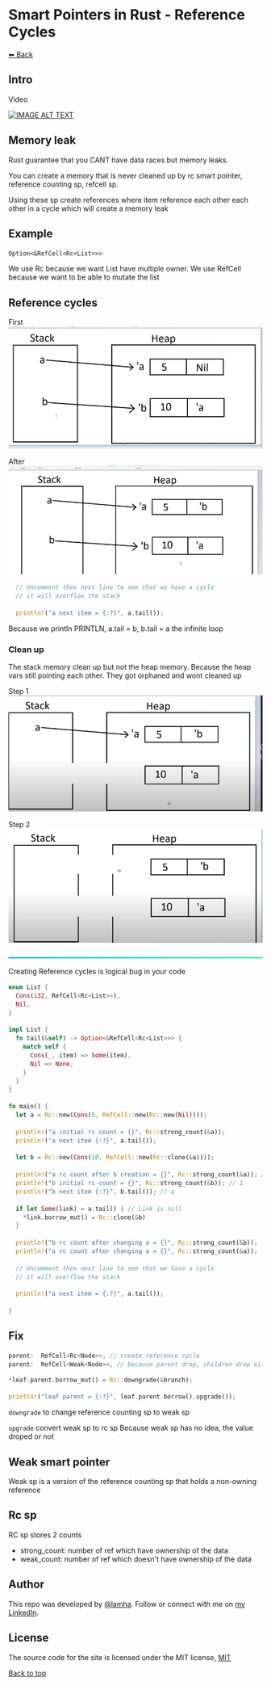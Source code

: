 # Smart Pointers in Rust - Reference Cycles

[⬅ Back](../README.md)

## Intro 
Video 

<div>
  <a href="https://www.youtube.com/watch?v=pIVZRDFAUyc"><img src="https://img.youtube.com/vi/pIVZRDFAUyc/0.jpg" alt="IMAGE ALT TEXT"></a>
</div>


## Memory leak 
Rust guarantee that you CANT have data races but memory leaks.

You can create a memory that is never cleaned up by rc smart pointer, reference counting sp, refcell sp.

Using these sp create references where item reference each other each other in a cycle which will create a memory leak 

## Example 

`Option<&RefCell<Rc<List>>>`

We use Rc because we want List have multiple owner.
We use RefCell because we want to be able to mutate the list 

## Reference cycles

First 
<img src="./imgs/1.png">

After
<img src="./imgs/2.png">

```Rust
  // Uncomment thex next line to see that we have a cycle
  // it will overflow the stack

  println!("a next item = {:?}", a.tail());
```

Because we println PRINTLN, a.tail = b, b.tail = a the infinite loop 

### Clean up 
The stack memory clean up but not the heap memory.
Because the heap vars still pointing each other. They got orphaned and wont cleaned up 

Step 1
<img src="./imgs/3.png">

Step 2
<img src="./imgs/4.png">



<p><img type="separator" height=8px width="100%" src="https://github.com/HaLamUs/nft-drop/blob/main/assets/aqua.png"></p>


Creating Reference cycles is logical bug in your code 


```Rust
enum List {
  Cons(i32, RefCell<Rc<List>>),
  Nil,
}

impl List {
  fn tail(&self) -> Option<&RefCell<Rc<List>>> {
    match self {
      Cons(_, item) => Some(item),
      Nil => None,
    }
  }
}

fn main() {
  let a = Rc::new(Cons(5, RefCell::new(Rc::new(Nil))));

  println!("a initial rc count = {}", Rc::strong_count(&a));
  println!("a next item {:?}", a.tail());

  let b = Rc::new(Cons(10, RefCell::new(Rc::clone(&a))));

  println!("a rc count after b creation = {}", Rc::strong_count(&a)); // 2
  println!("b initial rc count = {}", Rc::strong_count(&b)); // 1
  println!("b next item {:?}", b.tail()); // a 

  if let Some(link) = a.tail() { // Link is nill
    *link.borrow_mut() = Rc::clone(&b)
  }

  println!("b rc count after changing a = {}", Rc::strong_count(&b));
  println!("a rc count after changing a = {}", Rc::strong_count(&a));

  // Uncomment thex next line to see that we have a cycle
  // it will overflow the stack

  println!("a next item = {:?}", a.tail());

}

```


## Fix 

```Rust
parent:  RefCell<Rc<Node>>, // create reference cycle 
parent:  RefCell<Weak<Node>>, // because parent drop, children drop either - 1 way 

```

```Rust
*leaf.parent.borrow_mut() = Rc::downgrade(&branch);

println!("leaf parent = {:?}", leaf.parent.borrow().upgrade());
```

`downgrade` to change reference counting sp to weak sp

`upgrade` convert weak sp to rc sp 
Because weak sp has no idea, the value droped or not 

## Weak smart pointer 
Weak sp is a version of the reference counting sp that holds a non-owning reference

## Rc sp

RC sp stores 2 counts
  - strong_count: number of ref which have ownership of the data 
  - weak_count: number of ref which doesn't have ownership of the data


## Author

This repo was developed by [@lamha](https://github.com/HaLamUs). 
Follow or connect with me on [my LinkedIn](https://www.linkedin.com/in/lamhacs). 

## License
The source code for the site is licensed under the MIT license, [MIT](https://opensource.org/license/mit/)

 <a href="#top">Back to top</a>